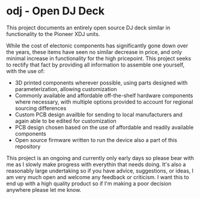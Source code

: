 # odj - Open DJ Deck

This project documents an entirely open source DJ deck similar in functionality to the Pioneer XDJ units.

While the cost of electonic components has significantly gone down over the years, these items have seen no similar decrease in price, and only minimal increase in functionality for the high pricepoint.
This project seeks to rectify that fact by providing all information to assemble one yourself, with the use of:
- 3D printed components wherever possible, using parts designed with parameterization, allowing customization
- Commonly available and affordable off-the-shelf hardware components where necessary, with multiple options provided to account for regional sourcing differences
- Custom PCB design availble for sending to local manufacturers and again able to be edited for customization
- PCB design chosen based on the use of affordable and readily available components
- Open source firmware written to run the device also a part of this repository

This project is an ongoing and currently only early days so please bear with me as I slowly make progress with everythin that needs doing.
It's also a reasonably large undertaking so if you have advice, suggestions, or ideas, I am very much open and welcome any feedback or criticism. I want this to end up with a high quality product so if I'm making a poor decision anywhere please let me know.

